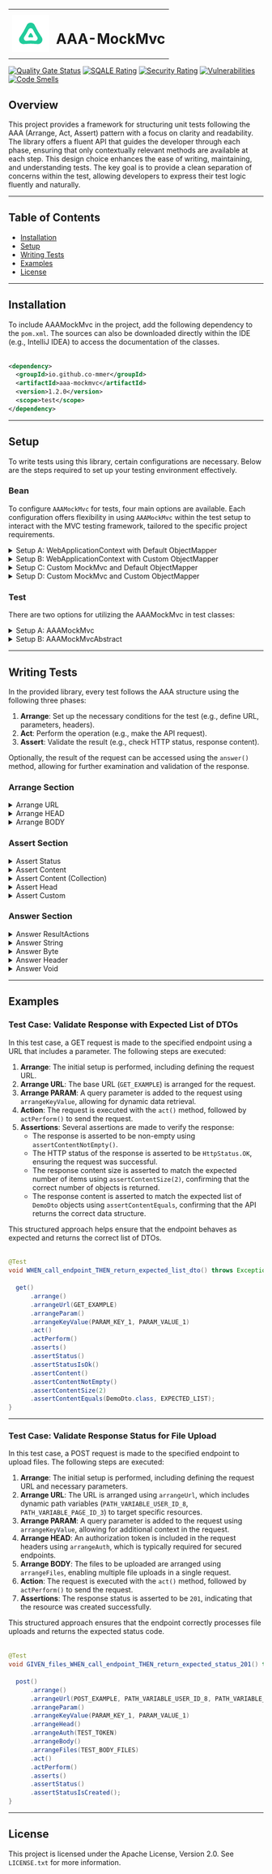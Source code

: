 <table>
  <tr>
    <td><img src="./images/aaa-mockmvc-icon.png" alt="icon" style="vertical-align: middle;"/></td>
    <td><h1>AAA-MockMvc</h1></td>
  </tr>
</table>

[![Quality Gate Status](https://sonarcloud.io/api/project_badges/measure?project=co-mmer_aaa-mockmvc&metric=alert_status)](https://sonarcloud.io/summary/new_code?id=co-mmer_aaa-mockmvc)
[![SQALE Rating](https://sonarcloud.io/api/project_badges/measure?project=co-mmer_aaa-mockmvc&metric=sqale_rating)](https://sonarcloud.io/summary/new_code?id=co-mmer_aaa-mockmvc)
[![Security Rating](https://sonarcloud.io/api/project_badges/measure?project=co-mmer_aaa-mockmvc&metric=security_rating)](https://sonarcloud.io/summary/new_code?id=co-mmer_aaa-mockmvc)
[![Vulnerabilities](https://sonarcloud.io/api/project_badges/measure?project=co-mmer_aaa-mockmvc&metric=vulnerabilities)](https://sonarcloud.io/summary/new_code?id=co-mmer_aaa-mockmvc)
[![Code Smells](https://sonarcloud.io/api/project_badges/measure?project=co-mmer_aaa-mockmvc&metric=code_smells)](https://sonarcloud.io/summary/new_code?id=co-mmer_aaa-mockmvc)

## Overview

This project provides a framework for structuring unit tests following the AAA (Arrange, Act,
Assert) pattern with a focus on clarity and readability. The library offers a fluent API that guides
the developer through each phase, ensuring that only contextually relevant methods are available at
each step. This design choice enhances the ease of writing, maintaining, and understanding tests.
The key goal is to provide a clean separation of concerns within the test, allowing developers to
express their test logic fluently and naturally.

___

## Table of Contents

- [Installation](#Installation)
- [Setup](#setup)
- [Writing Tests](#writing-tests)
- [Examples](#examples)
- [License](#License)

---

## Installation

To include AAAMockMvc in the project, add the following dependency to the `pom.xml`.
The sources can also be downloaded directly within the IDE (e.g., IntelliJ IDEA) to access the
documentation of the classes.

```xml

<dependency>
  <groupId>io.github.co-mmer</groupId>
  <artifactId>aaa-mockmvc</artifactId>
  <version>1.2.0</version>
  <scope>test</scope>
</dependency>

```

---

## Setup

To write tests using this library, certain configurations are necessary. Below are the steps
required to set up your testing environment effectively.

### Bean

To configure `AAAMockMvc` for tests, four main options are available. Each configuration offers
flexibility in using `AAAMockMvc` within the test setup to interact with the MVC testing framework,
tailored to the specific project requirements.

<details>
<summary>Setup A: WebApplicationContext with Default ObjectMapper</summary>


In this option, `AAAMockMvc` is configured using the `WebApplicationContext`.
The framework will use a default ObjectMapper (`new ObjectMapper()`).

#### Steps:

1. Define a configuration class.
2. Create a `AAAMockMvc` bean using the `WebApplicationContext`.

```java

@Configuration
public class AAAMockMvcConfig {

  @Bean
  public AAAMockMvc aaaMockMvc(WebApplicationContext context) {
    return new AAAMockMvc(context);
  }
}
```

</details>

<details>
<summary>Setup B: WebApplicationContext with Custom ObjectMapper</summary>

In this option, both the `WebApplicationContext` and a custom `ObjectMapper` can be passed
to `AAAMockMvc`.

#### Steps:

1. Define a configuration class.
2. Create a ObjectMapper bean with custom configuration.
3. Pass the custom ObjectMapper instance to the AAAMockMvc bean

```java

@Configuration
public class AAAMockMvcConfig {

  @Bean
  AAAMockMvc aaaMockMvc(WebApplicationContext context, ObjectMapper objectMapper) {
    return new AAAMockMvc(context, objectMapper);
  }

  @Bean
  public ObjectMapper objectMapper() {
    // Custom ObjectMapper configuration
    return new ObjectMapper();
  }
}
```

</details>

<details>
<summary>Setup C: Custom MockMvc and Default ObjectMapper</summary>

This option allows for configuring `AAAMockMvc` with a custom `MockMvc` instance.
The framework will use a default ObjectMapper (`new ObjectMapper()`).

#### Steps:

1. Define a configuration class.
2. Create a MockMvc bean with custom configuration.
3. Pass the custom MockMvc instance to the AAAMockMvc bean

```java

@Configuration
public class AAAMockMvcConfig {

  @Bean
  AAAMockMvc aaaMockMvc(MockMvc mockMvc) {
    return new AAAMockMvc(mockMvc);
  }

  @Bean
  public MockMvc mockMvc(WebApplicationContext context) {
    // Custom MockMvc configuration
    return MockMvcBuilders.webAppContextSetup(context)
        .addFilters(new CharacterEncodingFilter("UTF-8", true))
        .build();
  }
}
```

</details>

<details>
<summary>Setup D: Custom MockMvc and Custom ObjectMapper</summary>

This option allows for full customization by passing both a custom `MockMvc` instance and a
custom `ObjectMapper` to `AAAMockMvc`. This provides maximum flexibility for projects that need
specific configurations.

#### Steps:

1. Define a configuration class.
2. Create a MockMvc bean with custom configuration.
3. Create a ObjectMapper bean with custom configuration.
4. Pass the custom MockMvc and ObjectMapper instance to the AAAMockMvc bean

```java

@Configuration
public class AAAMockMvcConfig {

  @Bean
  AAAMockMvc aaaMockMvc(WebApplicationContext context, ObjectMapper objectMapper) {
    return new AAAMockMvc(context, objectMapper);
  }

  @Bean
  public MockMvc mockMvc(WebApplicationContext context) {
    // Custom MockMvc configuration
    return MockMvcBuilders.webAppContextSetup(context)
        .addFilters(new CharacterEncodingFilter("UTF-8", true))
        .build();
  }

  @Bean
  public ObjectMapper objectMapper() {
    // Custom MockMvc configuration
    return new ObjectMapper();
  }
}
```

</details>

### Test

There are two options for utilizing the AAAMockMvc in test classes:

<details>
<summary>Setup A: AAAMockMvc</summary>

AAAMockMvc can be directly autowired into the test class. This method allows the API methods to
be
used directly in the tests.

```java

public class ControllerTest {

  @Autowired
  private AAAMockMvc aaaMockMvc;

  @Test
  void WHEN_calling_endpoint_THEN_return_expected_status() throws Exception {
    aaaMockMvc.get()
        .arrange()
        .arrangeUrl(GET_SIMPLE)
        .act()
        .actPerform()
        .asserts()
        .assertStatus(HttpStatus.OK);
  }
}
```

</details>

<details>
<summary>Setup B: AAAMockMvcAbstract</summary>


Alternatively, extending the abstract class `AAAMockMvcAbstract` is another option, which
provides all necessary methods like get(), post(), etc. This approach is useful for encapsulating
common test
behaviors and reducing boilerplate code in test classes.

```java

public class ControllerTest extends AAAMockMvcAbstract {

  @Test
  void WHEN_calling_endpoint_THEN_return_expected_content() throws Exception {
    get()
        .arrange()
        .arrangeUrl(GET_SIMPLE)
        .act()
        .actPerform()
        .asserts()
        .assertStatus(HttpStatus.OK);
  }
}
```

</details>

___

## Writing Tests

In the provided library, every test follows the AAA structure using the following three phases:

1. **Arrange**: Set up the necessary conditions for the test (e.g., define URL, parameters,
   headers).
2. **Act**: Perform the operation (e.g., make the API request).
3. **Assert**: Validate the result (e.g., check HTTP status, response content).

Optionally, the result of the request can be accessed using the `answer()` method, allowing for
further examination and validation of the response.

### Arrange Section

<details>
<summary>Arrange URL</summary>

### Arrange URL

In this example, the simplest form of a request is demonstrated, utilizing only the base URL.

```
 get()
      .arrange()
      .arrangeUrl(GET_EXAMPLE)
      .act()
      ...
```

---

### Arrange Path Variable

In this example, a URL with a path variable is utilized, which dynamically replaces a segment of the
URL to retrieve specific data.

```
 get()
      .arrange()
      .arrangeUrl(GET_EXAMPLE, PATH_VAR_8)
      .act()
      ...
```

---

### Arrange URI

In this example, when a complete URL is provided, the request is directed to that specific endpoint.

```
 get()
      .arrange()
      .arrangeUrl(GET_EXAMPLE_URI)
      .act()
      ...
```

---

### Arrange Parameter

In this example, a URL is enhanced with a query parameter, commonly used for search or filter
requests.

```
 get()
      .arrange()
      .arrangeUrl(GET_EXAMPLE)
      .arrangeParam()
      .arrangeKeyValue(PARAM_KEY_1, PARAM_VALUE_1)
      .act()
      ...
```

---

### Arrange Parameters

In this example, multiple parameters are appended to the URL, enabling a more detailed query.

```
 get()
      .arrange()
      .arrangeUrl(GET_EXAMPLE)
      .arrangeParam()
      .arrangeKeyValue(PARAM_KEY_1, PARAM_VALUE_1)
      .arrangeKeyValue(PARAM_KEY_2, PARAM_VALUE_2)
      .act()
      ...
```

---

### Arrange Parameters (Map)

In this example, an entire set of parameters is appended to the URL using a map, which simplifies
the handling of dynamic parameters.

```
 get()
      .arrange()
      .arrangeUrl(GET_EXAMPLE)
      .arrangeParam()
      .arrangeKeyValue(PARAM_MAP)
      .act()
      ...
```

---

</details>


<details>
<summary>Arrange HEAD</summary>

### Arrange Header Accept

In this example, the Accept header is set, indicating that the client
expects a response in JSON format.

```
 get()
      .arrange()
      .arrangeUrl(GET_EXAMPLE)
      .arrangeHead()
      .arrangeAccept(APPLICATION_JSON)
      .act()
      ...
```

---

### Arrange Header Auth

In this example, an authorization token is added to the headers, which is typically required for
secured endpoints.

```
 get()
      .arrange()
      .arrangeUrl(GET_EXAMPLE)
      .arrangeHead()
      .arrangeAuth(TOKEN)
      .act()
      ...
```

---

### Arrange Header Content-Type

In this example, the Content-Type header is defined, indicating the format of the data being sent (
if applicable).

```
 get()
      .arrange()
      .arrangeUrl(GET_EXAMPLE)
      .arrangeHead()
      .arrangeContentType(APPLICATION_JSON)
      .act()
      ...
```

---

### Arrange Header Key-Value

In this example, a single custom header is set, allowing for additional context or control over the
request.

```
 get()
      .arrange()
      .arrangeUrl(GET_EXAMPLE)
      .arrangeHead()
      .arrangeKeyValue(HEAD_X_CUSTOM_1, HEAD_X_CUSTOM_VALUE_1)
      .act()
      ...
```

---

### Arrange Header Key-Value (Multiple)

In this example, this example shows how to set multiple custom headers in a single request, which
can be necessary for more complex API interactions.

```
 get()
      .arrange()
      .arrangeUrl(GET_EXAMPLE)
      .arrangeHead()
      .arrangeKeyValue(HEAD_X_CUSTOM_1, HEAD_X_CUSTOM_VALUE_1)
      .arrangeKeyValue(HEAD_X_CUSTOM_2, HEAD_X_CUSTOM_VALUE_2)
      .act()
      ...
```

---

### Arrange Header Key-Value (Map)

In this example, using a map to set multiple custom headers allows for a cleaner approach when
numerous headers are required, making the code more maintainable.

```
 get()
      .arrange()
      .arrangeUrl(GET_EXAMPLE)
      .arrangeHead()
      .arrangeKeyValue(HEAD_X_CUSTOM_MAP)
      .act()
      ...
```

---

</details>


<details>
<summary>Arrange BODY</summary>

### Arrange Body File

In this example, one file are added to the request body.

```
 post()
      .arrange()
      .arrangeUrl(POST_EXAMPLE)
      .arrangeBody()
      .arrangeFile(FILE_1)
      .act()
      ...
```

---

### Arrange Body File (Multiple)

In this example, two files are added to the request body.

```
 post()
      .arrange()
      .arrangeUrl(POST_EXAMPLE)
      .arrangeBody()
      .arrangeFile(FILE_1)
      .arrangeFile(FILE_2)
      .act()
      ...
```

---

### Arrange Body File (List)

In this example, this example illustrates how to upload multiple files using a list. This approach
simplifies adding multiple files and enhances code readability.

```
 post()
      .arrange()
      .arrangeUrl(POST_EXAMPLE)
      .arrangeBody()
      .arrangeFiles(List.of(FILE_1, FILE_2))
      .act()
      ...
```

---

### Arrange Content Raw

In this example, raw content is sent in the body along with its media type, allowing for versatile
content submissions beyond standard formats.

```
 post()
      .arrange()
      .arrangeUrl(POST_EXAMPLE)
      .arrangeBody()
      .arrangeContent(RAW_CONTENT, RAW_MEDIATYPE)
      .act()
      ...
```

---

### Arrange Content Json

In this example, JSON data is sent in the request body, demonstrating how to transmit structured
data to the server.

```
 post()
      .arrange()
      .arrangeUrl(POST_EXAMPLE)
      .arrangeBody()
      .arrangeJson(JSON_1)
      .act()
      ...
```

</details>

### Assert Section

<details>
<summary>Assert Status</summary>

### Assert Status (Literal)

This example shows how to assert that the response returns the exact status code.

```
  get()
      ...
      .act()
      .actPerform()
      .asserts()
      .assertStatus()
      .assertStatus(200)
```

### Assert Status (Enum)

This example shows how to assert that the response returns the exact HttpStatus.

```
  get()
      ...
      .act()
      .actPerform()
      .asserts()
      .assertStatus()
      .assertStatus(HttpStatus.OK)
```

---

### Assert Status Is OK

This example shows how to assert that the response status is 200 OK.

```
  get()
      ...
      .act()
      .actPerform()
      .asserts()
      .assertStatus()
      .assertStatusIsOk()
```

---

### Assert Status Is Created

This example shows how to assert that the response status is 201 Created.

```
  get()
      ...
      .act()
      .actPerform()
      .asserts()
      .assertStatus()
      .assertStatusIsCreated()
```

---

### Assert Status Is Accepted

This example shows how to assert that the response status is 202 Accepted.

```
  get()
      ...
      .act()
      .actPerform()
      .asserts()
      .assertStatus()
      .assertStatusIsAccepted()
```

---

### Assert Status Is Not Found

This example shows how to assert that the response status is 404 Not Found.

```
  get()
      ...
      .act()
      .actPerform()
      .asserts()
      .assertStatus()
      .assertStatusIsNotFound()
```

---

### Assert Status Is Client Error

This example shows how to assert that the response status is within the range of client errors (
400-499).

```
  get()
      ...
      .act()
      .actPerform()
      .asserts()
      .assertStatus()
      .assertStatusIsClientError()
```

---

### Assert Status Is Server Error

This example shows how to assert that the response status is within the range of server errors (
500-599).

```
  get()
      ...
      .act()
      .actPerform()
      .asserts()
      .assertStatus()
      .assertStatusIsServerError()
```

---

### Assert Status Is Redirect

This example shows how to assert that the response status indicates a redirection (3xx).

```
  get()
      ...
      .act()
      .actPerform()
      .asserts()
      .assertStatus()
      .assertStatusIsRedirect()
```

---

### Assert Status Is Access Forbidden

This example shows how to assert that the response status is 403 Access Forbidden.

```
  get()
      ...
      .act()
      .actPerform()
      .asserts()
      .assertStatus()
      .assertStatusIsAccessForbidden()
```

---

### Assert Status Is Access Unauthorized

This example shows how to assert that the response status is 401 Access Unauthorized.

```
  get()
      ...
      .act()
      .actPerform()
      .asserts()
      .assertStatus()
      .assertStatusIsAccessUnauthorized()
```

---

### Assert Status In Range

This example shows how to assert that the response status is within a specific range.

```
  get()
      ...
      .act()
      .actPerform()
      .asserts()
      .assertStatus()
      .assertStatusInRange(400, 499)
```

---

</details> 

<details>
<summary>Assert Content</summary>

### Assert Content Not Empty

In this example, the **`assertContentNotEmpty`** method is used to assert that the response content
is not empty.

```
  get()
      ...
      .act()
      .actPerform()
      .asserts()
      .assertContent()
      .assertContentNotEmpty()
```

---

### Assert Content Empty

In this example, the **`assertContentEmpty`** method is used to assert that the response content
is empty.

```
  get()
      ...
      .act()
      .actPerform()
      .asserts()
      .assertContent()
      .assertContentEmpty()
```

---

### Assert Content Equals (Byte)

In this example, the **`assertContentEquals`** method is used to assert that the response content
matches an expected byte array.

```
  get()
      ...
      .act()
      .actPerform()
      .asserts()
      .assertContent()
      .assertContentEquals(EXPECTED_BYTE_ARRAY)
```

---

### Assert Content Equals (String)

In this example, the **`assertContentEquals`** method is used to assert that the response content
matches an expected string.

```
  get()
      ...
      .act()
      .actPerform()
      .asserts()
      .assertContent()
      .assertContentEquals(EXPECTED_STRING)
```

---

</details>



<details>
<summary>Assert Content (Collection) </summary>

### Assert Content Equals (List)

In this example, the **`assertContentEquals`** method is used to assert that the response content
matches an expected **`List`** of objects.

- **Class Specification**: Only the class of the objects contained in the list needs to be
  specified (in this case, `DemoDto.class`). This informs the framework about the type of object to
  expect.
- **Expected Objects**: Alongside the class, a list of expected objects (`EXPECTED_LIST`) is
  provided, which the response should match. This approach is particularly useful for validating
  collections of data returned by the API.

```
  // EXPECTED_LIST = List.of(TEST_DTO_1, TEST_DTO_2);
  
  get()
      ...
      .act()
      .actPerform()
      .asserts()
      .assertContent()
      .assertContentEquals(DemoDto.class, EXPECTED_LIST)
```

### Assert Content Equals (Set)

In this example, the **`assertContentEquals`** method is used to assert that the response content
matches an expected **`Set`** of objects.

- **Class Specification**: Only the class of the objects contained in the set needs to be
  specified (in this case, `DemoDto.class`). This informs the framework about the type of object to
  expect.
- **Expected Objects**: Alongside the class, a set of expected objects (`EXPECTED_SET`) is provided,
  which the response should match. This approach is particularly useful for validating collections
  of data returned by the API.

```
  // EXPECTED_SET = Set.of(TEST_DTO_1, TEST_DTO_2);
  
    get()
      ...
      .act()
      .actPerform()
      .asserts()
      .assertContent()
      .assertContentEquals(DemoDto.class, EXPECTED_SET)
```

### Assert Content Equals (Map)

In this example, the **`assertContentEquals`** method is utilized to assert that the response
content matches an expected **`map`** of objects.

- **Class Specifications**:
    - **Key Class**: The class of the keys in the map must be specified (in this
      case, `Boolean.class`).
    - **Value Class:** The class of the values in the map must be specified (in this case,
      DemoDto.class).
- **Expected Objects**: Alongside the class, a map of expected objects (`EXPECTED_MAP`) is
  provided, which the response should match. This approach is particularly useful for validating
  collections of data returned by the API.

```
  // EXPECTED_MAP = Map.of(TRUE, TEST_DTO_1, FALSE, TEST_DTO_2);
  
  get()
      ...
      .act()
      .actPerform()
      .asserts()
      .assertContent()
      .assertContentEquals(Boolean.class, DemoDto.class, EXPECTED_MAP);
```

---

### Assert Content Size

In this example, the **`assertContentSize`** method is used to assert that the response content size
matches an expected size.

```
  get()
      ...
      .act()
      .actPerform()
      .asserts()
      .assertContent()
      .assertContentSize(2)
```

---

</details> 

<details>
<summary>Assert Head</summary>

### Assert Head Contains

This example asserts that the response contains a specific header.

```
  head()
      ...
      .act()
      .actPerform()
      .asserts()
      .assertHead()
      .assertHeadContains(X_HEADER)
```

---

### Assert Head Not Contains

This example asserts that a specific header is not present in the response.

```
  head()
      ...
      .act()
      .actPerform()
      .asserts()
      .assertHead()
      .assertHeadNotContains(X_HEADER)
```

---

### Assert Head Equals

This example is used to assert that a specific header key has the expected value.

```
  head()
      ...
      .act()
      .actPerform()
      .asserts()
      .assertHead()
      .assertHeadEquals(X_HEAD_KEY, X_HEAD_VALUE)
```

--- 
</details>


<details>
<summary>Assert Custom</summary>

### Assert Result Matcher

In this example, the **`assertCustomResultMatcher`** method demonstrates how to use custom
assertions through the `ResultMatcher` interface.

In the provided code snippet, a custom assertion is made to check for the existence
of a cookie named `"sessionId"` in the response. The syntax `cookie().exists("sessionId")` is a
specific `ResultMatcher` that verifies if the specified cookie is present in the response.

```  
  get()
      ...
      .act()
      .actPerform()
      .asserts()
      .assertCustom()
      .assertCustomResultMatcher(cookie().exists("sessionId"))
```

</details>

### Answer Section

<details>
<summary>Answer ResultActions</summary>

This method retrieves the ResultActions from the executed HTTP request, allowing detailed
examination and validation of the response.

```  
 var answer = get()
                 ...
                 .act()
                 .actPerform()
                 .answer()
                 .answerAsResultActions();
```

---

</details>

<details>
<summary>Answer String</summary>

This method retrieves the content of the HTTP response as a String.

```  
 var answer = get()
                 ...
                 .act()
                 .actPerform()
                 .answer()
                 .answerAsString();
```

---

</details>

<details>
<summary>Answer Byte</summary>

This method retrieves the content of the HTTP response as a byte array.

```  
 var answer = get()
                 ...
                 .act()
                 .actPerform()
                 .answer()
                 .answerAsByte();
```

---

</details>

<details>
<summary>Answer Header</summary>

This method retrieves the value of a specific response header.

```  
 var answer = get()
                 ...
                 .act()
                 .actPerform()
                 .answer()
                 .answerHeader(KEY);
```

---

</details>


<details>
<summary>Answer Void</summary>

This method retrieves the result of the HTTP request without returning any content. It is used when
the response is not needed.

```  
  get()
      ...
      .act()
      .actPerform()
      .answer()
      .answerVoid();
```

</details>

---

## Examples

### Test Case: Validate Response with Expected List of DTOs

In this test case, a GET request is made to the specified endpoint using a URL that includes a
parameter. The following steps are executed:

1. **Arrange**: The initial setup is performed, including defining the request URL.
2. **Arrange URL**: The base URL (`GET_EXAMPLE`) is arranged for the request.
3. **Arrange PARAM**: A query parameter is added to the request using `arrangeKeyValue`, allowing
   for dynamic data retrieval.
4. **Action**: The request is executed with the `act()` method, followed by `actPerform()` to send
   the request.
5. **Assertions**: Several assertions are made to verify the response:
    - The response is asserted to be non-empty using `assertContentNotEmpty()`.
    - The HTTP status of the response is asserted to be `HttpStatus.OK`, ensuring the request was
      successful.
    - The response content size is asserted to match the expected number of items
      using `assertContentSize(2)`, confirming that the correct number of objects is returned.
    - The response content is asserted to match the expected list of `DemoDto` objects
      using `assertContentEquals`, confirming that the API returns the correct data structure.

This structured approach helps ensure that the endpoint behaves as expected and returns the correct
list of DTOs.

```java

@Test
void WHEN_call_endpoint_THEN_return_expected_list_dto() throws Exception {

  get()
      .arrange()
      .arrangeUrl(GET_EXAMPLE)
      .arrangeParam()
      .arrangeKeyValue(PARAM_KEY_1, PARAM_VALUE_1)
      .act()
      .actPerform()
      .asserts()
      .assertStatus()
      .assertStatusIsOk()
      .assertContent()
      .assertContentNotEmpty()
      .assertContentSize(2)
      .assertContentEquals(DemoDto.class, EXPECTED_LIST);
}
```

---

### Test Case: Validate Response Status for File Upload

In this test case, a POST request is made to the specified endpoint to upload files. The following
steps are executed:

1. **Arrange**: The initial setup is performed, including defining the request URL and necessary
   parameters.
2. **Arrange URL**: The URL is arranged using `arrangeUrl`, which includes dynamic path
   variables (`PATH_VARIABLE_USER_ID_8`, `PATH_VARIABLE_PAGE_ID_3`) to target specific resources.
3. **Arrange PARAM**: A query parameter is added to the request using `arrangeKeyValue`,
   allowing
   for additional context in the request.
4. **Arrange HEAD**: An authorization token is included in the request headers
   using `arrangeAuth`,
   which is typically required for secured endpoints.
5. **Arrange BODY**: The files to be uploaded are arranged using `arrangeFiles`, enabling multiple
   file uploads in a single request.
6. **Action**: The request is executed with the `act()` method, followed by `actPerform()` to send
   the request.
7. **Assertions**: The response status is asserted to be `201`, indicating that the resource was
   created successfully.

This structured approach ensures that the endpoint correctly processes file uploads and returns the
expected status code.

```java

@Test
void GIVEN_files_WHEN_call_endpoint_THEN_return_expected_status_201() throws Exception {

  post()
      .arrange()
      .arrangeUrl(POST_EXAMPLE, PATH_VARIABLE_USER_ID_8, PATH_VARIABLE_PAGE_ID_3)
      .arrangeParam()
      .arrangeKeyValue(PARAM_KEY_1, PARAM_VALUE_1)
      .arrangeHead()
      .arrangeAuth(TEST_TOKEN)
      .arrangeBody()
      .arrangeFiles(TEST_BODY_FILES)
      .act()
      .actPerform()
      .asserts()
      .assertStatus()
      .assertStatusIsCreated();
}
```

---

## License

This project is licensed under the Apache License, Version 2.0. See `LICENSE.txt` for more
information.

